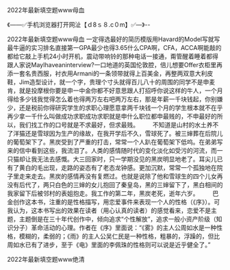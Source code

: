 2022年最新填空题www母血

《——✅手机浏览器打开网沚【ｄ8ｓ８.c０m】✅—》--

2022年最新填空题www母血	一定得选最好的简历模版用Havard的Model写就写最牛逼的实习排名直接第一GPA最少也得3.65什么CPA啊，CFA，ACCA啊能敲的都给它敲上手机24小时开机，震动带响铃的那种电话一接通，甭管醒着睡着都得跟人家说MayIhaveaninterview?一口地道的英国伦敦腔，倍儿想要Offer衣柜里再添一套名贵西服，衬衣用Armani的一条领带就得上百美金，再整两双意大利皮鞋，Jim造型设计，就一个字，贵理个寸头就得百儿八十的周围的同学不是申麦肯，就是投摩根你要是申一中金你都不好意思跟人打招呼你说这样的牛人，一个月得给多少钱我觉得怎么着也得两万左右吧两万左右，那是年薪一千块钱起，你别嫌少，还是税前你得研究学生的求职心理愿意拿两千块钱一个月的学生根本就不在乎再少拿一千什么叫做成功求职成功求职就是申什么职位都申最贱的，不申最好的所以，我们找工作的口号就是不求最好，但求最贱。
　　不知道是山村的水土养不了洋猫还是雪球因为生产的缘故，在我开学后不久，雪球死了。被三婶葬在后院儿的葡萄架下了。黑炭受到了严重的打击，常常一个人趴在葡萄架下低呜。在弟弟写来的信中看到这些，我流泪了。人类的感情随时代的变化淡化如受污的河流，而一只猫却让我无法去感慨。大三回家时，只一学期没见的黑炭明显地老了。耳尖儿已有了黄白的毛出现，走路的姿态有了老态龙钟感。更加沉默，常常一个孤独地在院子里走来走去。黑炭的感情再没有复燃过。也就是说除了他和雪球生的四个儿女再没有后代了，两只白色的三婶的女儿抱回了秦皇岛，黑的三婶留下了，黑白相间的我家留下后被邻村的表姐抱走。我工作的第二年，黑炭老死，逝年六岁。
　　巴金创作这本书，注重的是性格描写，用恋爱事件来表现一个人的性格（《序》）。可我认为，这本书写出的效果在读者（用心认真的读者）的感觉看来，恋爱不是主题，主题倒是在三十年代创作中，倾向追求“个性解放”，追求一般小资产阶级（知识分子）革命活动的心理。作者在《序》里面说：“《雾》的主人公周如水是一种性格，模糊的，柔弱的；《雨》的主人公吴仁民是一种性格，粗暴的，浮躁的，但比周如水已有了进步，至于《电》里面的李佩珠的性格则可以说是近乎健全了。”





2022年最新填空题www绝清
